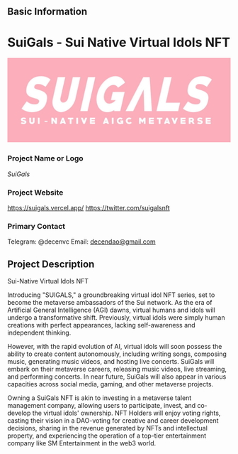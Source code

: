 ## Basic Information

# SuiGals - Sui Native Virtual Idols NFT
![](https://github.com/decendao/SuiGals-Deploy/blob/main/banner.jpg)

### Project Name or Logo

*SuiGals*


### Project Website

https://suigals.vercel.app/
https://twitter.com/suigalsnft

### Primary Contact

Telegram: @decenvc
Email: decendao@gmail.com


## Project Description 

Sui-Native Virtual Idols NFT

Introducing "SUIGALS," a groundbreaking virtual idol NFT series, set to become the metaverse ambassadors of the Sui network. 
As the era of Artificial General Intelligence (AGI) dawns, virtual humans and idols will undergo a transformative shift. Previously, virtual idols were simply human creations with perfect appearances, lacking self-awareness and independent thinking. 

However, with the rapid evolution of AI, virtual idols will soon possess the ability to create content autonomously, including writing songs, composing music, generating music videos, and hosting live concerts. 
SuiGals will embark on their metaverse careers, releasing music videos, live streaming, and performing concerts. 
In near future, SuiGals will also appear in various capacities across social media, gaming, and other metaverse projects.

Owning a SuiGals NFT is akin to investing in a metaverse talent management company, allowing users to participate, invest, and co-develop the virtual idols' ownership. 
NFT Holders will enjoy voting rights, casting their vision in a DAO-voting for creative and career development decisions, sharing in the revenue generated by NFTs and intellectual property, and experiencing the operation of a top-tier entertainment company like SM Entertainment in the web3 world.

